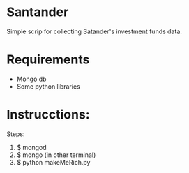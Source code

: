 # Santander

Simple scrip for collecting Satander's investment funds data.

# Requirements

- Mongo db
- Some python libraries

# Instrucctions:

Steps:

1) $ mongod
2) $ mongo   (in other terminal)
3) $ python makeMeRich.py
